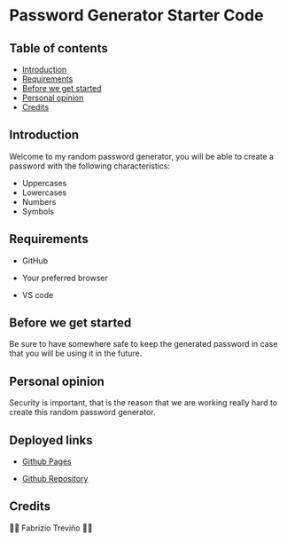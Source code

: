 # Password Generator Starter Code

## Table of contents

* [Introduction](#introduction)
* [Requirements](#requirements)
* [Before we get started](#before-we-get-started)
* [Personal opinion](#personal-opinion)
* [Credits](#credits)

## Introduction

Welcome to my random password generator, you will be able to create a password with the following characteristics:

* Uppercases
* Lowercases
* Numbers
* Symbols

## Requirements

* GitHub

* Your preferred browser

* VS code

## Before we get started

Be sure to have somewhere safe to keep the generated password in case that you will be using it in the future.

## Personal opinion

Security is important, that is the reason that we are working really hard to create this random password generator.

## Deployed links

* [Github Pages](https://fabri-tech.github.io/Password-generator-Fabrizio-Trevi-o/)

* [Github Repository](https://github.com/Fabri-Tech?tab=repositories)

## Credits

:wolf::wolf: Fabrizio Treviño :wolf::wolf:
